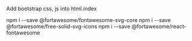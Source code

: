 Add bootstrap css, js into html.index

npm i --save @fortawesome/fontawesome-svg-core
npm i --save @fortawesome/free-solid-svg-icons 
npm i --save @fortawesome/react-fontawesome